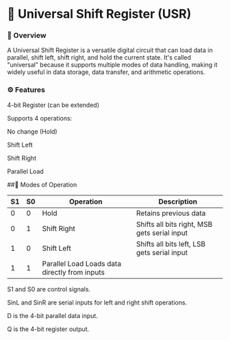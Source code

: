 # 🔁 Universal Shift Register (USR)

### 📌 Overview

A Universal Shift Register is a versatile digital circuit that can load data in parallel, shift left, shift right, and hold the current state. It's called "universal" because it supports multiple modes of data handling, making it widely useful in data storage, data transfer, and arithmetic operations.

### ⚙️ Features

4-bit Register (can be extended)

Supports 4 operations:

No change (Hold)

Shift Left

Shift Right

Parallel Load

##🔧 Modes of Operation

| S1 |	S0	| Operation |	Description |
|----|------|-----------|-------------|
| 0  |	0   |	Hold	    |Retains previous data |
| 0  |	1   |	Shift Right	| Shifts all bits right, MSB gets serial input |
| 1  |	0   |	Shift Left |	Shifts all bits left, LSB gets serial input |
| 1  |	1   |	Parallel Load	Loads data directly from inputs |

S1 and S0 are control signals.

SinL and SinR are serial inputs for left and right shift operations.

D is the 4-bit parallel data input.

Q is the 4-bit register output.



